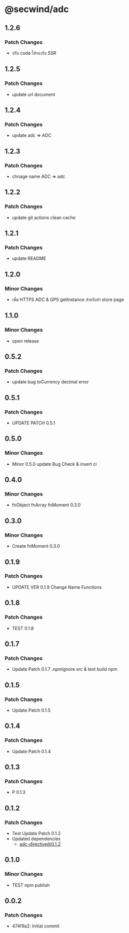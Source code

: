 # @secwind/adc

## 1.2.6

### Patch Changes

- ปรับ code ให้รองรับ SSR

## 1.2.5

### Patch Changes

- update url document

## 1.2.4

### Patch Changes

- update adc => ADC

## 1.2.3

### Patch Changes

- chnage name ADC => adc

## 1.2.2

### Patch Changes

- update git actions clean cache

## 1.2.1

### Patch Changes

- update README

## 1.2.0

### Minor Changes

- เพิ่ม HTTPS ADC & GPS getInstance สำหรับทำ store page

## 1.1.0

### Minor Changes

- open release

## 0.5.2

### Patch Changes

- update bug toCurrency decimal error

## 0.5.1

### Patch Changes

- UPDATE PATCH 0.5.1

## 0.5.0

### Minor Changes

- Minor 0.5.0 update Bug Check & insert ci

## 0.4.0

### Minor Changes

- fnObject fnArray fnMoment 0.3.0

## 0.3.0

### Minor Changes

- Create fnMoment 0.3.0

## 0.1.9

### Patch Changes

- UPDATE VER 0.1.9 Change Name Functions

## 0.1.8

### Patch Changes

- TEST 0.1.8

## 0.1.7

### Patch Changes

- Update Patch 0.1.7 .npmignore src & test build npm

## 0.1.5

### Patch Changes

- Update Patch 0.1.5

## 0.1.4

### Patch Changes

- Update Patch 0.1.4

## 0.1.3

### Patch Changes

- P 0.1.3

## 0.1.2

### Patch Changes

- Test Update Patch 0.1.2
- Updated dependencies
  - adc-directive@0.1.2

## 0.1.0

### Minor Changes

- TEST npm publish

## 0.0.2

### Patch Changes

- 474f9a2: Initial commit
